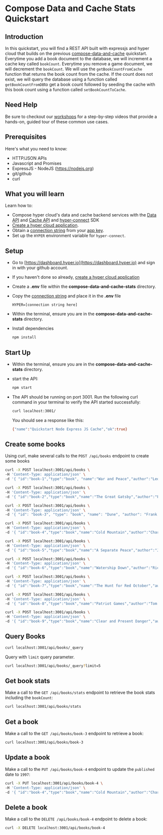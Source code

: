 # Compose Data and Cache Stats Quickstart

## Introduction

In this quickstart, you will find a REST API built with expressjs and hyper cloud that builds on the previous [compose-data-and-cache](../compose-data-and-cache) quickstart.  Everytime you add a book document to the database, we will increment a cache key called `bookCount`.  Everytime you remove a game document, we will decrement the `bookCount`.  We will use the `getBookCountFromCache` function that returns the book count from the cache.  If the count does not exist, we will query the database using a function called `getBookCountFromDB`to get a book count followed by seeding the cache with this book count using a function called `setBookCountToCache`.   

## Need Help

Be sure to checkout our [workshops](https://github.com/hyper63/workshops-expressjs) for a step-by-step videos that provide a hands-on, guided tour of these common use cases. 

## Prerequisites

Here's what you need to know:

- HTTP/JSON APIs
- Javascript and Promises
- ExpressJS - NodeJS (https://nodejs.org)
- git/github
- curl

## What you will learn

Learn how to:

- Compose hyper cloud's data and cache backend services with the [Data API](https://docs.hyper.io/cloud/data-api) and [Cache API](https://docs.hyper.io/cloud/cache-api) and [hyper-connect](https://docs.hyper.io/cloud/hyper-connect) SDK 
- [Create a hyper cloud application](https://docs.hyper.io/cloud/applications#zl-creating-a-new-hyper-application).
- Obtain a [connection string](https://docs.hyper.io/cloud/app-keys#6s-copying-the-key-secret-and-connection-string) from your [app key](https://docs.hyper.io/cloud/app-keys).
- Set up the `HYPER` environment variable for `hyper-connect`.

## Setup


- Go to [https://dashboard.hyper.io](https://dashboard.hyper.io) and sign in with your github account.
- If you haven't done so already, [create a hyper cloud application](https://docs.hyper.io/cloud/applications#zl-creating-a-new-hyper-application)
- Create a **.env** file within the **compose-data-and-cache-stats** directory.
- Copy the [connection string](https://docs.hyper.io/cloud/app-keys#6s-copying-the-key-secret-and-connection-string) and place it in the **.env** file

    ```
    HYPER=[connection string here]
    ```

- Within the terminal, ensure you are in the **compose-data-and-cache-stats** directory.
- Install dependencies 

    ```sh
    npm install
    ```

## Start Up

- Within the terminal, ensure you are in the **compose-data-and-cache-stats** directory.
- start the API:

    ```sh
    npm start
    ```

- The API should be running on port 3001.  Run the following curl command in your terminal to verify the API started successfully:

    ```sh
    curl localhost:3001/
    ```

    You should see a response like this:

    ```sh
    {"name":"Quickstart Node Express JS Cache","ok":true}
    ```

## Create some books

Using curl, make several calls to the `POST /api/books` endpoint to create some books

```sh
curl -X POST localhost:3001/api/books \
-H 'Content-Type: application/json' \
-d '{ "id":"book-1","type":"book", "name":"War and Peace","author":"Leo Tolstoy","published":"1869" }'
```

```sh
curl -X POST localhost:3001/api/books \
-H 'Content-Type: application/json' \
-d '{ "id":"book-2","type":"book","name":"The Great Gatsby","author":"F. Scott Fitzgerald","published":"1925" }'
```

```sh
curl -X POST localhost:3001/api/books \
-H 'Content-Type: application/json' \
-d '{ "id": "book-3", "type": "book", "name": "Dune", "author": "Frank Herbert", "published": "1965" }'
```

```sh
curl -X POST localhost:3001/api/books \
-H 'Content-Type: application/json' \
-d '{ "id":"book-4","type":"book","name":"Cold Mountain","author":"Charles Frazier","published":"1998" }'
```

```sh
curl -X POST localhost:3001/api/books \
-H 'Content-Type: application/json' \
-d '{ "id":"book-5","type":"book","name":"A Separate Peace","author":"John Knowles","published":"1965" }'
```

```sh
curl -X POST localhost:3001/api/books \
-H 'Content-Type: application/json' \
-d '{ "id":"book-6","type":"book","name":"Watership Down","author":"Richard Adams","published":"1972" }'
```

```sh
curl -X POST localhost:3001/api/books \
-H 'Content-Type: application/json' \
-d '{ "id":"book-7","type":"book","name":"The Hunt for Red October","author":"Tom Clancy","published":"1984" }'
```

```sh
curl -X POST localhost:3001/api/books \
-H 'Content-Type: application/json' \
-d '{ "id":"book-8","type":"book","name":"Patriot Games","author":"Tom Clancy","published":"1987" }'
```

```sh
curl -X POST localhost:3001/api/books \
-H 'Content-Type: application/json' \
-d '{ "id":"book-9","type":"book","name":"Clear and Present Danger","author":"Tom Clancy","published":"1989" }'
```



## Query Books

```sh
curl localhost:3001/api/books/_query
```

Query with `limit` query parameter.

```sh
curl localhost:3001/api/books/_query?limit=5
```

## Get book stats 

Make a call to the `GET /api/books/stats` endpoint to retrieve the book stats including the `bookCount`:

```sh
curl localhost:3001/api/books/stats
```

## Get a book

Make a call to the `GET /api/books/book-3` endpoint to retrieve a book:

```sh
curl localhost:3001/api/books/book-3 
```

## Update a book

Make a call to the `PUT /api/books/book-4` endpoint to update the `published` date to `1997`:

```sh
curl -X PUT localhost:3001/api/books/book-4 \ 
-H 'Content-Type: application/json' \
-d '{ "id":"book-4","type":"book","name":"Cold Mountain","author":"Charles Frazier","published":"1997" }'
```

## Delete a book

Make a call to the `DELETE /api/books/book-4` endpoint to delete a book:

```sh
curl -X DELETE localhost:3001/api/books/book-4

